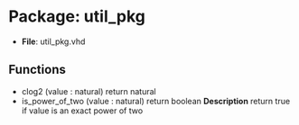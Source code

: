 # Package: util_pkg

- **File**: util_pkg.vhd
## Functions
- clog2 <font id="function_arguments">(value : natural) </font> <font id="function_return">return natural </font>
- is_power_of_two <font id="function_arguments">(value : natural) </font> <font id="function_return">return boolean </font>
**Description**
 return true if value is an exact power of two


